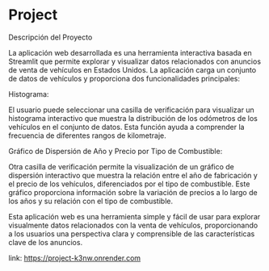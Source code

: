 # Project

Descripción del Proyecto

La aplicación web desarrollada es una herramienta interactiva basada en Streamlit que permite explorar y visualizar datos relacionados con anuncios de venta de vehículos en Estados Unidos. La aplicación carga un conjunto de datos de vehículos y proporciona dos funcionalidades principales:

Histograma:

El usuario puede seleccionar una casilla de verificación para visualizar un histograma interactivo que muestra la distribución de los odómetros de los vehículos en el conjunto de datos. Esta función ayuda a comprender la frecuencia de diferentes rangos de kilometraje.

Gráfico de Dispersión de Año y Precio por Tipo de Combustible:

Otra casilla de verificación permite la visualización de un gráfico de dispersión interactivo que muestra la relación entre el año de fabricación y el precio de los vehículos, diferenciados por el tipo de combustible. Este gráfico proporciona información sobre la variación de precios a lo largo de los años y su relación con el tipo de combustible.

Esta aplicación web es una herramienta simple y fácil de usar para explorar visualmente datos relacionados con la venta de vehículos, proporcionando a los usuarios una perspectiva clara y comprensible de las características clave de los anuncios.

link: https://project-k3nw.onrender.com
